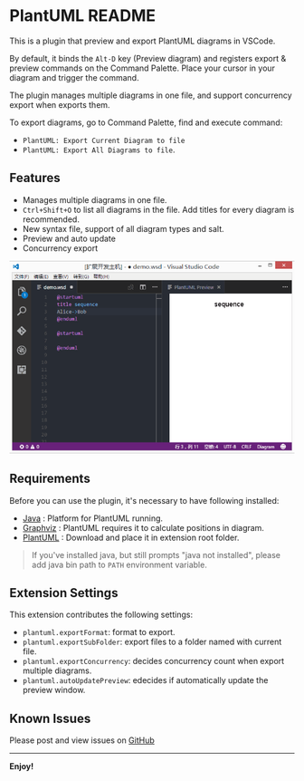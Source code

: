 # PlantUML README

This is a plugin that preview and export PlantUML diagrams in VSCode.

By default, it binds the `Alt-D` key (Preview diagram) and registers export & preview commands on the Command Palette. 
Place your cursor in your diagram and trigger the command.

The plugin manages multiple diagrams in one file, and support concurrency export when exports them.

To export diagrams, go to Command Palette, find and execute command:
- `PlantUML: Export Current Diagram to file` 
- `PlantUML: Export All Diagrams to file`.

## Features

- Manages multiple diagrams in one file. 
- `Ctrl+Shift+O` to list all diagrams in the file. Add titles for every diagram is recommended.
- New syntax file, support of all diagram types and salt.
- Preview and auto update
- Concurrency export

![demo](images/demo.gif "demo")

## Requirements

Before you can use the plugin, it's necessary to have following installed:

* [Java][Java] : Platform for PlantUML running.
* [Graphviz][Graphviz] : PlantUML requires it to calculate positions in diagram.
* [PlantUML][PlantUML] : Download and place it in extension root folder.

[Java]: http://java.com/en/download/ "Download Java"
[Graphviz]: http://www.graphviz.org/Download..php "Download Graphviz"
[PlantUML]: http://plantuml.com/download "Download PlantUML"

> If you've installed java, but still prompts "java not installed", please add java bin path to `PATH` environment variable.

## Extension Settings

This extension contributes the following settings:

- `plantuml.exportFormat`: format to export.
- `plantuml.exportSubFolder`: export files to a folder named with current file.
- `plantuml.exportConcurrency`: decides concurrency count when export multiple diagrams.
- `plantuml.autoUpdatePreview`: edecides if automatically update the preview window.


## Known Issues

Please post and view issues on [GitHub][issues]

[issues]: https://github.com/qjebbs/vscode-plantuml/issues "Post issues"

-----------------------------------------------------------------------------------------------------------

**Enjoy!**